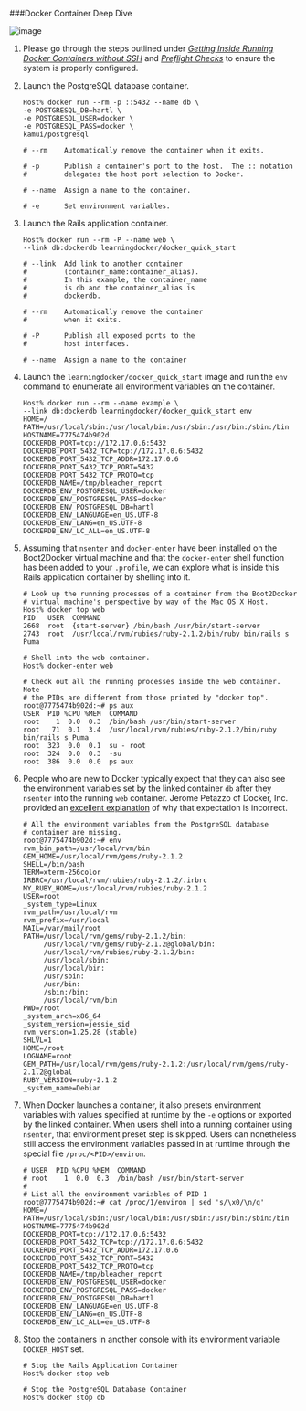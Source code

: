 ###Docker Container Deep Dive

![image](https://s3.amazonaws.com/learningdocker/wordpress/docker-container-deep-dive/deep-diving-whale.jpg)

1.  Please go through the steps outlined under *[Getting Inside Running Docker Containers without SSH](http://learningdocker.com/getting-inside-running-docker-containers-without-ssh/)* and *[Preflight Checks](http://learningdocker.com/preflight-checks/)* to ensure the system is properly configured.

2.  Launch the PostgreSQL database container.

	```
	Host% docker run --rm -p ::5432 --name db \
	-e POSTGRESQL_DB=hartl \
	-e POSTGRESQL_USER=docker \
	-e POSTGRESQL_PASS=docker \
	kamui/postgresql
	
	# --rm    Automatically remove the container when it exits.
	
	# -p      Publish a container's port to the host.  The :: notation 
	#         delegates the host port selection to Docker.
	
	# --name  Assign a name to the container.
	
	# -e      Set environment variables.
	```

3.  Launch the Rails application container.

	```
	Host% docker run --rm -P --name web \
	--link db:dockerdb learningdocker/docker_quick_start
	
	# --link  Add link to another container 
	#         (container_name:container_alias).
	#         In this example, the container_name 
	#         is db and the container_alias is
	#         dockerdb.
	
	# --rm    Automatically remove the container 
	#         when it exits.
	
	# -P      Publish all exposed ports to the 
	#         host interfaces.
	
	# --name  Assign a name to the container
	```

4.  Launch the `learningdocker/docker_quick_start` image and run the `env` command to enumerate all environment variables on the container.
	
	```
	Host% docker run --rm --name example \
	--link db:dockerdb learningdocker/docker_quick_start env
	HOME=/
	PATH=/usr/local/sbin:/usr/local/bin:/usr/sbin:/usr/bin:/sbin:/bin
	HOSTNAME=7775474b902d
	DOCKERDB_PORT=tcp://172.17.0.6:5432
	DOCKERDB_PORT_5432_TCP=tcp://172.17.0.6:5432
	DOCKERDB_PORT_5432_TCP_ADDR=172.17.0.6
	DOCKERDB_PORT_5432_TCP_PORT=5432
	DOCKERDB_PORT_5432_TCP_PROTO=tcp
	DOCKERDB_NAME=/tmp/bleacher_report
	DOCKERDB_ENV_POSTGRESQL_USER=docker
	DOCKERDB_ENV_POSTGRESQL_PASS=docker
	DOCKERDB_ENV_POSTGRESQL_DB=hartl
	DOCKERDB_ENV_LANGUAGE=en_US.UTF-8
	DOCKERDB_ENV_LANG=en_US.UTF-8
	DOCKERDB_ENV_LC_ALL=en_US.UTF-8	
	```
	
5.  Assuming that `nsenter` and `docker-enter` have been installed on the Boot2Docker virtual machine and that the `docker-enter` shell function has been added to your `.profile`, we can explore what is inside this Rails application container by shelling into it.

	```
	# Look up the running processes of a container from the Boot2Docker
	# virtual machine's perspective by way of the Mac OS X Host.
	Host% docker top web
	PID   USER  COMMAND
	2668  root  {start-server} /bin/bash /usr/bin/start-server
	2743  root  /usr/local/rvm/rubies/ruby-2.1.2/bin/ruby bin/rails s Puma

	# Shell into the web container.
	Host% docker-enter web

	# Check out all the running processes inside the web container.  Note
	# the PIDs are different from those printed by "docker top".
	root@7775474b902d:~# ps aux
	USER  PID %CPU %MEM  COMMAND
	root    1  0.0  0.3  /bin/bash /usr/bin/start-server
	root   71  0.1  3.4  /usr/local/rvm/rubies/ruby-2.1.2/bin/ruby bin/rails s Puma
	root  323  0.0  0.1  su - root
	root  324  0.0  0.3  -su
	root  386  0.0  0.0  ps aux
	```	
6.  People who are new to Docker typically expect that they can also see the environment variables set by the linked container `db` after they `nsenter` into the running `web` container.  Jerome Petazzo of Docker, Inc. provided an [excellent explanation](https://github.com/jpetazzo/nsenter/issues/18) of why that expectation is incorrect.
	
	```
	# All the environment variables from the PostgreSQL database
	# container are missing.
	root@7775474b902d:~# env
	rvm_bin_path=/usr/local/rvm/bin
	GEM_HOME=/usr/local/rvm/gems/ruby-2.1.2
	SHELL=/bin/bash
	TERM=xterm-256color
	IRBRC=/usr/local/rvm/rubies/ruby-2.1.2/.irbrc
	MY_RUBY_HOME=/usr/local/rvm/rubies/ruby-2.1.2
	USER=root
	_system_type=Linux
	rvm_path=/usr/local/rvm
	rvm_prefix=/usr/local
	MAIL=/var/mail/root
	PATH=/usr/local/rvm/gems/ruby-2.1.2/bin:
	     /usr/local/rvm/gems/ruby-2.1.2@global/bin:
	     /usr/local/rvm/rubies/ruby-2.1.2/bin:
	     /usr/local/sbin:
	     /usr/local/bin:
	     /usr/sbin:
	     /usr/bin:
	     /sbin:/bin:
	     /usr/local/rvm/bin
	PWD=/root
	_system_arch=x86_64
	_system_version=jessie_sid
	rvm_version=1.25.28 (stable)
	SHLVL=1
	HOME=/root
	LOGNAME=root
	GEM_PATH=/usr/local/rvm/gems/ruby-2.1.2:/usr/local/rvm/gems/ruby-2.1.2@global
	RUBY_VERSION=ruby-2.1.2
	_system_name=Debian

	```
	
7.  When Docker launches a container, it also presets environment variables with values specified at runtime by the `-e` options or exported by the linked container.  When users shell into a running container using `nsenter`, that environment preset step is skipped.  Users can nonetheless still access the environment variables passed in at runtime through the special file `/proc/<PID>/environ`.
		
	```
	# USER  PID %CPU %MEM  COMMAND
	# root    1  0.0  0.3  /bin/bash /usr/bin/start-server
	#
	# List all the environment variables of PID 1
	root@7775474b902d:~# cat /proc/1/environ | sed 's/\x0/\n/g'
	HOME=/
	PATH=/usr/local/sbin:/usr/local/bin:/usr/sbin:/usr/bin:/sbin:/bin
	HOSTNAME=7775474b902d
	DOCKERDB_PORT=tcp://172.17.0.6:5432
	DOCKERDB_PORT_5432_TCP=tcp://172.17.0.6:5432
	DOCKERDB_PORT_5432_TCP_ADDR=172.17.0.6
	DOCKERDB_PORT_5432_TCP_PORT=5432
	DOCKERDB_PORT_5432_TCP_PROTO=tcp
	DOCKERDB_NAME=/tmp/bleacher_report
	DOCKERDB_ENV_POSTGRESQL_USER=docker
	DOCKERDB_ENV_POSTGRESQL_PASS=docker
	DOCKERDB_ENV_POSTGRESQL_DB=hartl
	DOCKERDB_ENV_LANGUAGE=en_US.UTF-8
	DOCKERDB_ENV_LANG=en_US.UTF-8
	DOCKERDB_ENV_LC_ALL=en_US.UTF-8	
	```
	
8.  Stop the containers in another console with its environment variable `DOCKER_HOST` set.

	```
	# Stop the Rails Application Container
	Host% docker stop web
	
	# Stop the PostgreSQL Database Container
	Host% docker stop db
	```
	
